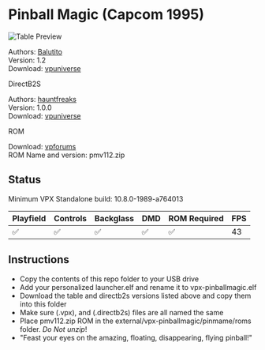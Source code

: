 # Pinball Magic (Capcom 1995)

![Table Preview](https://vpuniverse.com/screenshots/monthly_2022_04/20220423_153322.jpg.d2699b9b0edacc4daaec528566f20db9.jpg)

Authors: [Balutito](https://vpuniverse.com/profile/36070-balutito/)  
Version: 1.2  
Download: [vpuniverse](https://vpuniverse.com/files/file/9831-pinball-magic-balutito-reskin/)

DirectB2S

Authors: [hauntfreaks](https://vpuniverse.com/profile/5216-hauntfreaks/)  
Version: 1.0.0  
Download: [vpuniverse](https://vpuniverse.com/files/file/12910-pinball-magic-capcom-1995-b2s-with-full-dmd/)

ROM

Download: [vpforums](https://www.vpforums.org/index.php?app=downloads&showfile=410)  
ROM Name and version: pmv112.zip

## Status 

Minimum VPX Standalone build: 10.8.0-1989-a764013

| Playfield | Controls | Backglass | DMD | ROM Required | FPS | 
|-----------|----------|-----------|-----|--------------|-----|
| :white_check_mark: | :white_check_mark: | :white_check_mark: | :white_check_mark: | :white_check_mark: | 43 |

## Instructions

- Copy the contents of this repo folder to your USB drive
- Add your personalized launcher.elf and rename it to vpx-pinballmagic.elf
- Download the table and directb2s versions listed above and copy them into this folder
- Make sure (.vpx), and (.directb2s) files are all named the same
- Place pmv112.zip ROM in the external/vpx-pinballmagic/pinmame/roms folder. *Do Not unzip*!
- "Feast your eyes on the amazing, floating, disappearing, flying pinball!"
